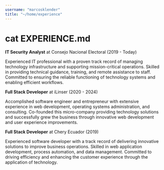 ```yaml
---
username: "marcosklender"
title: "~/home/experience"
---
```


# cat EXPERIENCE.md

**IT Security Analyst** at Consejo Nacional Electoral (2019 - Today)

Experienced IT professional with a proven track record of managing technology infrastructure and supporting mission-critical operations. Skilled in providing technical guidance, training, and remote assistance to staff. Committed to ensuring the reliable functioning of technology systems and enabling efficient workflows.

**Full Stack Developer** at iLinser (2020 - 2024)

Accomplished software engineer and entrepreneur with extensive experience in web development, operating systems administration, and consulting. Co-founded this micro-company providing technology solutions and successfully grew the business through innovative web development and user experience improvements.

**Full Stack Developer** at Chery Ecuador (2019)

Experienced software developer with a track record of delivering innovative solutions to improve business operations. Skilled in web application development, process automation, and data management. Committed to driving efficiency and enhancing the customer experience through the application of technology.
